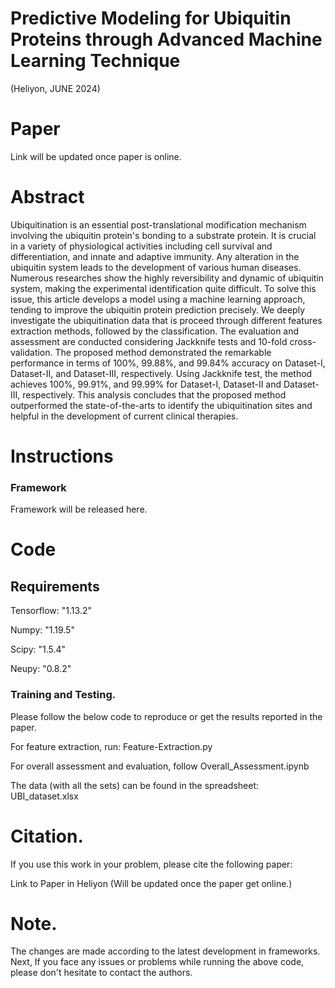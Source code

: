 # Predictive Modeling for Ubiquitin Proteins through Advanced Machine Learning Technique
(Heliyon, JUNE 2024)


# Paper
Link will be updated once paper is online.

# Abstract

Ubiquitination is an essential post-translational modification mechanism involving the ubiquitin protein's bonding to a substrate protein. It is crucial in a variety of physiological activities including cell survival and differentiation, and innate and adaptive immunity. Any alteration in the ubiquitin system leads to the development of various human diseases. Numerous researches show the highly reversibility and dynamic of ubiquitin system, making the experimental identification quite difficult. To solve this issue, this article develops a model using a machine learning approach, tending to improve the ubiquitin protein prediction precisely. We deeply investigate the
ubiquitination data that is proceed through different features extraction methods, followed by the classification. The evaluation and assessment are conducted considering Jackknife tests and 10-fold cross-validation. The proposed method demonstrated the remarkable performance in terms of 100%, 99.88%, and 99.84% accuracy on Dataset-I,
Dataset-II, and Dataset-III, respectively. Using Jackknife test, the method achieves 100%, 99.91%, and 99.99% for Dataset-I, Dataset-II and Dataset-III, respectively. This analysis concludes that the proposed method outperformed the state-of-the-arts to identify the ubiquitination sites and helpful in the development of current clinical therapies.

# Instructions

### Framework

Framework will be released here.

# Code

## Requirements
Tensorflow: "1.13.2"

Numpy: "1.19.5"

Scipy: "1.5.4"

Neupy: "0.8.2"

### Training and Testing.

Please follow the below code to reproduce or get the results reported in the paper.

For feature extraction, run: Feature-Extraction.py

For overall assessment and evaluation, follow Overall_Assessment.ipynb

The data (with all the sets) can be found in the spreadsheet: UBI_dataset.xlsx




# Citation.
If you use this work in your problem, please cite the following paper:


Link to Paper in Heliyon (Will be updated once the paper get online.)




# Note.
The changes are made according to the latest development in frameworks.
Next, If you face any issues or problems while running the above code, please don't hesitate to contact the authors.



